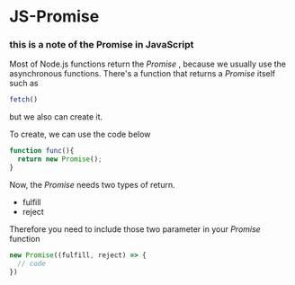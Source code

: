 # JS-Promise

### this is a note of the Promise in JavaScript

Most of Node.js functions return the _Promise_ , because we usually use the asynchronous functions.
There's a function that returns a _Promise_ itself such as
```js
fetch()
```

but we also can create it.

To create, we can use the code below
```js
function func(){
  return new Promise();
}
```

Now, the _Promise_ needs two types of return.
- fulfill
- reject

Therefore you need to include those two parameter in your _Promise_ function
```js
new Promise((fulfill, reject) => {
  // code
})
```
